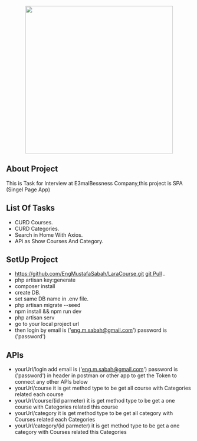 <p align="center"><a href="https://laravel.com" target="_blank"><img src="https://raw.githubusercontent.com/laravel/art/master/logo-lockup/5%20SVG/2%20CMYK/1%20Full%20Color/laravel-logolockup-cmyk-red.svg" width="400"></a></p>



## About Project 

  This is Task for Interview at E3malBessness Company,this project is SPA (Singel Page App) 

## List Of Tasks

  - CURD Courses.
  - CURD Categories.
  - Search in Home With Axios.
  - APi as Show Courses And Category.

## SetUp Project

  - https://github.com/EngMustafaSabah/LaraCourse.git [git Pull](https://github.com/EngMustafaSabah/LaraCourse.git) .
  - php artisan key:generate  
  - composer install
  - create DB.
  - set same DB name in .env file.
  - php artisan migrate --seed
  - npm install && npm run dev
  - php artisan serv
  - go to your local project url 
  - then login by email is ('eng.m.sabah@gmail.com') password is ('password')

## APIs

  - yourUrl/login  add  email is ('eng.m.sabah@gmail.com') password is ('password') in header in postman or other app to get the Token to connect any other APIs below
  - yourUrl/course  it is get method type to be get all course with Categories related each course 
  - yourUrl/course/(id parmeter)  it is get method type to be get a one course  with Categories related this course 
  - yourUrl/category  it is get method type to be get all category with Courses related each Categories 
  - yourUrl/category/(id parmeter)  it is get method type to be get a one category  with Courses related this Categories 




